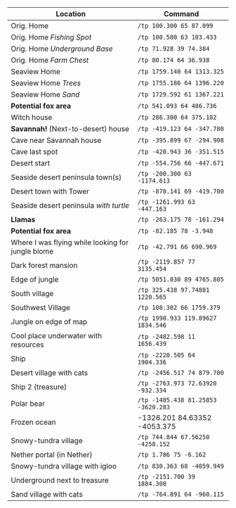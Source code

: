 Location | Command
--- | ---
Orig. Home | `/tp 100.300 65 87.099`
Orig. Home *Fishing Spot* | `/tp 100.580 63 103.433`
Orig. Home *Underground Base* | `/tp 71.928 39 74.384`
Orig. Home *Farm Chest* | `/tp 80.174 64 36.938`
Seaview Home | `/tp 1759.140 64 1313.325`
Seaview Home *Trees* | `/tp 1755.186 64 1396.220`
Seaview Home *Sand* | `/tp 1729.592 61 1367.221`
**Potential fox area** | `/tp 541.093 64 486.736`
Witch house | `/tp 286.380 64 375.182`
**Savannah!** (Next-to-desert) house | `/tp -419.123 64 -347.780`
Cave near Savannah house | `/tp -395.899 67 -294.908`
Cave last spot | `/tp -420.943 36 -351.515`
Desert start | `/tp -554.756 66 -447.671`
Seaside desert peninsula town(s) | `/tp -200.300 63 -1174.613`
Desert town with Tower | `/tp -870.141 69 -419.700`
Seaside desert peninsula *with turtle* | `/tp -1261.993 63 -447.163`
**Llamas** | `/tp -263.175 78 -161.294`
**Potential fox area** | `/tp -82.185 78 -3.948`
Where I was flying while looking for jungle biome | `/tp -42.791 66 690.969`
Dark forest mansion | `/tp -2119.857 77 3135.454`
Edge of jungle |`/tp 5051.030 89 4765.805`
South village | `/tp 325.438 97.74881 1220.565`
Southwest Village | `/tp 108.302 66 1759.379`
Jungle on edge of map | `/tp 1990.933 119.89627 1834.546`
Cool place underwater with resources | `/tp -2482.598 11 1656.439`
Ship | `/tp -2220.505 64 1904.336`
Desert village with cats | `/tp -2456.517 74 879.700`
Ship 2 (treasure) | `/tp -2763.973 72.63920 -932.334`
Polar bear | `/tp -1485.438 81.25853 -3620.283`
Frozen ocean | -1326.201 84.63352 -4053.375
Snowy-tundra village | `/tp 744.844 67.56250 -4258.152`
Nether portal (in Nether) | `/tp 1.786 75 -6.162`
Snowy-tundra village with igloo | `/tp 830.363 68 -4059.949`
Underground next to treasure | `/tp -2151.700 39 1884.300`
Sand village with cats | `/tp -764.891 64 -960.115`
